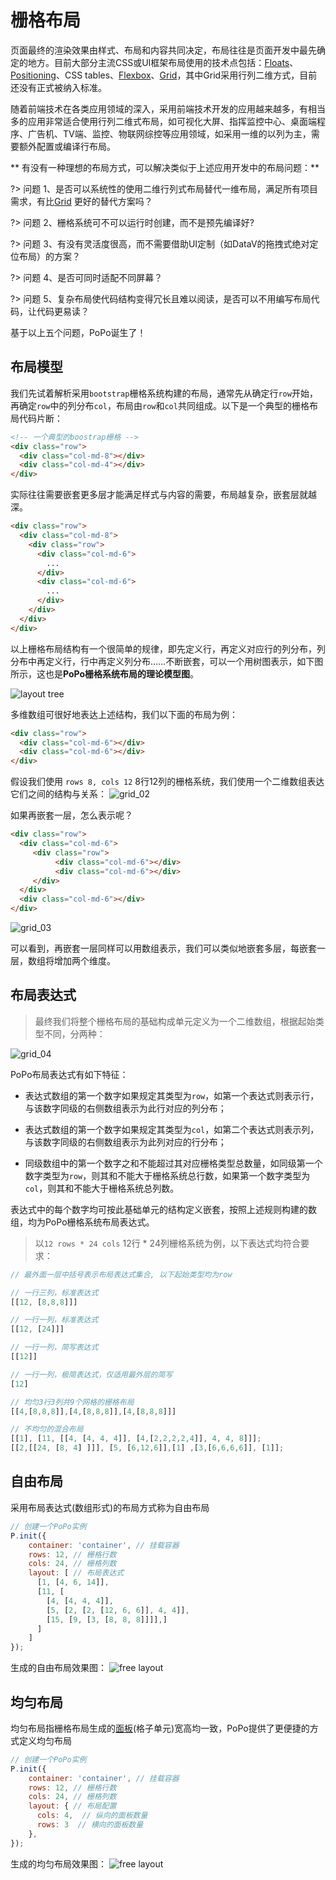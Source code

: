# 栅格布局

页面最终的渲染效果由样式、布局和内容共同决定，布局往往是页面开发中最先确定的地方。目前大部分主流CSS或UI框架布局使用的技术点包括：[Floats](https://developer.mozilla.org/en-US/docs/Learn/CSS/CSS_layout/Floats)、[Positioning](https://developer.mozilla.org/en-US/docs/Learn/CSS/CSS_layout/Positioning)、CSS tables、[Flexbox](https://developer.mozilla.org/en-US/docs/Learn/CSS/CSS_layout/Flexbox)、[Grid](https://developer.mozilla.org/en-US/docs/Learn/CSS/CSS_layout/Grids)，其中Grid采用行列二维方式，目前还没有正式被纳入标准。

随着前端技术在各类应用领域的深入，采用前端技术开发的应用越来越多，有相当多的应用非常适合使用行列二维式布局，如可视化大屏、指挥监控中心、桌面端程序、广告机、TV端、监控、物联网综控等应用领域，如采用一维的以列为主，需要额外配置或编译行布局。

** 有没有一种理想的布局方式，可以解决类似于上述应用开发中的布局问题：**

?> 问题 1、是否可以系统性的使用二维行列式布局替代一维布局，满足所有项目需求，有比[Grid](https://developer.mozilla.org/en-US/docs/Learn/CSS/CSS_layout/Grids) 更好的替代方案吗？

?> 问题 2、栅格系统可不可以运行时创建，而不是预先编译好?

?> 问题 3、有没有灵活度很高，而不需要借助UI定制（如DataV的拖拽式绝对定位布局）的方案？

?> 问题 4、是否可同时适配不同屏幕？

?> 问题 5、复杂布局使代码结构变得冗长且难以阅读，是否可以不用编写布局代码，让代码更易读？

基于以上五个问题，PoPo诞生了！

## 布局模型

我们先试着解析采用`bootstrap`栅格系统构建的布局，通常先从确定行`row`开始，再确定`row`中的列分布`col`，布局由`row`和`col`共同组成。以下是一个典型的栅格布局代码片断：

```html
<!-- 一个典型的boostrap栅格 -->
<div class="row">
  <div class="col-md-8"></div>
  <div class="col-md-4"></div>
</div>
```
实际往往需要嵌套更多层才能满足样式与内容的需要，布局越复杂，嵌套层就越深。

```html
<div class="row">
  <div class="col-md-8">
    <div class="row">
      <div class="col-md-6">
        ...
      </div>
      <div class="col-md-6">
        ...
      </div>
    </div>
  </div>
</div>
```

以上栅格布局结构有一个很简单的规律，即先定义行，再定义对应行的列分布，列分布中再定义行，行中再定义列分布……不断嵌套，可以一个用树图表示，如下图所示，这也是**PoPo栅格系统布局的理论模型图**。

![layout tree](_images/layout_tree.png)

多维数组可很好地表达上述结构，我们以下面的布局为例：
```html
<div class="row">
  <div class="col-md-6"></div>
  <div class="col-md-6"></div>
</div>
```
假设我们使用 `rows 8, cols 12` 8行12列的栅格系统，我们使用一个二维数组表达它们之间的结构与关系：
![grid_02](_images/grid_02.png)

如果再嵌套一层，怎么表示呢？
```html
<div class="row">
  <div class="col-md-6">
     <div class="row">
          <div class="col-md-6"></div>
          <div class="col-md-6"></div>
     </div>
  </div>
  <div class="col-md-6"></div>
</div>
```
![grid_03](_images/grid_03.png)

可以看到，再嵌套一层同样可以用数组表示，我们可以类似地嵌套多层，每嵌套一层，数组将增加两个维度。

## 布局表达式

> 最终我们将整个栅格布局的基础构成单元定义为一个二维数组，根据起始类型不同，分两种：

![grid_04](_images/grid_04.png)

PoPo布局表达式有如下特征：

- 表达式数组的第一个数字如果规定其类型为`row`，如第一个表达式则表示行，与该数字同级的右侧数组表示为此行对应的列分布；

- 表达式数组的第一个数字如果规定其类型为`col`，如第二个表达式则表示列，与该数字同级的右侧数组表示为此列对应的行分布；

- 同级数组中的第一个数字之和不能超过其对应栅格类型总数量，如同级第一个数字类型为`row`，则其和不能大于栅格系统总行数，如果第一个数字类型为`col`，则其和不能大于栅格系统总列数。

表达式中的每个数字均可按此基础单元的结构定义嵌套，按照上述规则构建的数组，均为PoPo栅格系统布局表达式。

> 以`12 rows * 24 cols` 12行 * 24列栅格系统为例，以下表达式均符合要求：

```js
// 最外面一层中括号表示布局表达式集合, 以下起始类型均为row

// 一行三列，标准表达式
[[12, [8,8,8]]]

// 一行一列，标准表达式
[[12, [24]]]

// 一行一列，简写表达式
[[12]]

// 一行一列，极简表达式，仅适用最外层的简写
[12]

// 均匀3行3列共9个网格的栅格布局
[[4,[8,8,8]],[4,[8,8,8]],[4,[8,8,8]]]

// 不均匀的混合布局
[[1], [11, [[4, [4, 4, 4]], [4,[2,2,2,2,4]], 4, 4, 8]]];
[[2,[[24, [8, 4] ]]], [5, [6,12,6]],[1] ,[3,[6,6,6,6]], [1]];

```

## 自由布局

采用布局表达式(数组形式)的布局方式称为自由布局

```js
// 创建一个PoPo实例
P.init({
    container: 'container', // 挂载容器
    rows: 12, // 栅格行数
    cols: 24, // 栅格列数
    layout: [ // 布局表达式
      [1, [4, 6, 14]],
      [11, [
        [4, [4, 4, 4]],
        [5, [2, [2, [12, 6, 6]], 4, 4]],
        [15, [9, [3, [8, 8, 8]]]],]
      ]
    ]
});
```

生成的自由布局效果图：
![free layout](_images/layout_arr.png)

## 均匀布局

均匀布局指栅格布局生成的[面板](/zh-cn/panel.md)(格子单元)宽高均一致，PoPo提供了更便捷的方式定义均匀布局

```js
// 创建一个PoPo实例
P.init({
    container: 'container', // 挂载容器
    rows: 12, // 栅格行数
    cols: 24, // 栅格列数
    layout: { // 布局配置
      cols: 4,  // 纵向的面板数量
      rows: 3  // 横向的面板数量
    },
});

```

生成的均匀布局效果图：
![free layout](_images/quickstart_01.png)